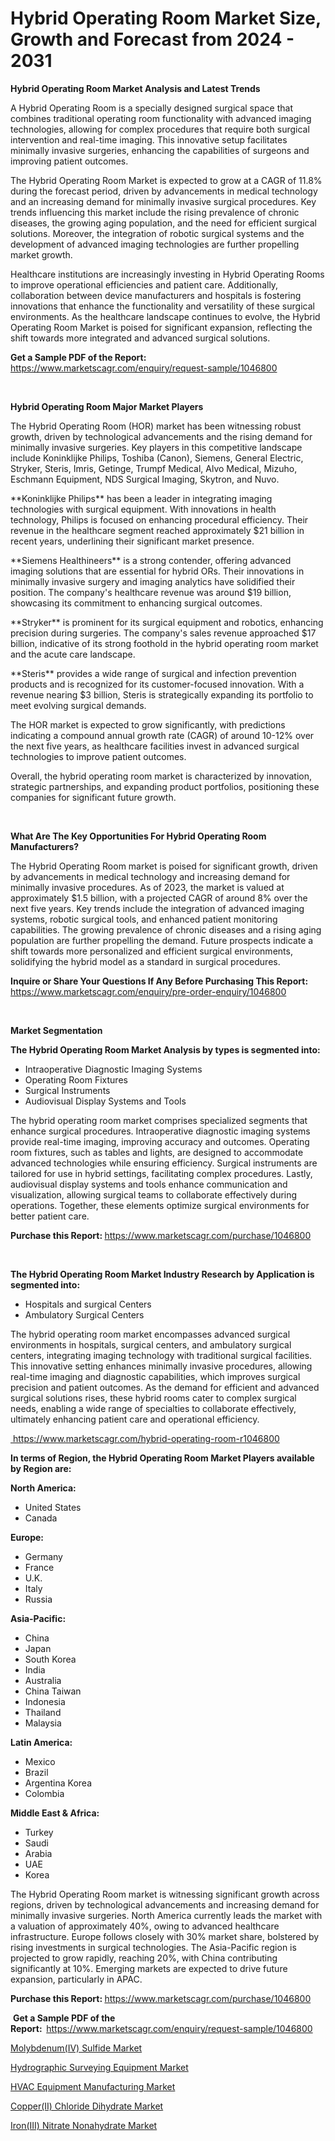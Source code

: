 <p><h1>Hybrid Operating Room Market Size, Growth and Forecast from 2024 - 2031</h1></p><p><strong>Hybrid Operating Room Market Analysis and Latest Trends</strong></p>
<p><p>A Hybrid Operating Room is a specially designed surgical space that combines traditional operating room functionality with advanced imaging technologies, allowing for complex procedures that require both surgical intervention and real-time imaging. This innovative setup facilitates minimally invasive surgeries, enhancing the capabilities of surgeons and improving patient outcomes.</p><p>The Hybrid Operating Room Market is expected to grow at a CAGR of 11.8% during the forecast period, driven by advancements in medical technology and an increasing demand for minimally invasive surgical procedures. Key trends influencing this market include the rising prevalence of chronic diseases, the growing aging population, and the need for efficient surgical solutions. Moreover, the integration of robotic surgical systems and the development of advanced imaging technologies are further propelling market growth.</p><p>Healthcare institutions are increasingly investing in Hybrid Operating Rooms to improve operational efficiencies and patient care. Additionally, collaboration between device manufacturers and hospitals is fostering innovations that enhance the functionality and versatility of these surgical environments. As the healthcare landscape continues to evolve, the Hybrid Operating Room Market is poised for significant expansion, reflecting the shift towards more integrated and advanced surgical solutions.</p></p>
<p><strong>Get a Sample PDF of the Report:&nbsp;</strong> <a href="https://www.marketscagr.com/enquiry/request-sample/1046800?utm_campaign=1411&utm_medium=2&utm_source=Github&utm_content=ia&utm_term=11102024&utm_id=hybrid-operating-room">https://www.marketscagr.com/enquiry/request-sample/1046800</a></p>
<p>&nbsp;</p>
<p><strong>Hybrid Operating Room Major Market Players</strong></p>
<p><p>The Hybrid Operating Room (HOR) market has been witnessing robust growth, driven by technological advancements and the rising demand for minimally invasive surgeries. Key players in this competitive landscape include Koninklijke Philips, Toshiba (Canon), Siemens, General Electric, Stryker, Steris, Imris, Getinge, Trumpf Medical, Alvo Medical, Mizuho, Eschmann Equipment, NDS Surgical Imaging, Skytron, and Nuvo.</p><p>**Koninklijke Philips** has been a leader in integrating imaging technologies with surgical equipment. With innovations in health technology, Philips is focused on enhancing procedural efficiency. Their revenue in the healthcare segment reached approximately $21 billion in recent years, underlining their significant market presence.</p><p>**Siemens Healthineers** is a strong contender, offering advanced imaging solutions that are essential for hybrid ORs. Their innovations in minimally invasive surgery and imaging analytics have solidified their position. The company's healthcare revenue was around $19 billion, showcasing its commitment to enhancing surgical outcomes.</p><p>**Stryker** is prominent for its surgical equipment and robotics, enhancing precision during surgeries. The company's sales revenue approached $17 billion, indicative of its strong foothold in the hybrid operating room market and the acute care landscape.</p><p>**Steris** provides a wide range of surgical and infection prevention products and is recognized for its customer-focused innovation. With a revenue nearing $3 billion, Steris is strategically expanding its portfolio to meet evolving surgical demands.</p><p>The HOR market is expected to grow significantly, with predictions indicating a compound annual growth rate (CAGR) of around 10-12% over the next five years, as healthcare facilities invest in advanced surgical technologies to improve patient outcomes.</p><p>Overall, the hybrid operating room market is characterized by innovation, strategic partnerships, and expanding product portfolios, positioning these companies for significant future growth.</p></p>
<p>&nbsp;</p>
<p><strong>What Are The Key Opportunities For Hybrid Operating Room Manufacturers?</strong></p>
<p><p>The Hybrid Operating Room market is poised for significant growth, driven by advancements in medical technology and increasing demand for minimally invasive procedures. As of 2023, the market is valued at approximately $1.5 billion, with a projected CAGR of around 8% over the next five years. Key trends include the integration of advanced imaging systems, robotic surgical tools, and enhanced patient monitoring capabilities. The growing prevalence of chronic diseases and a rising aging population are further propelling the demand. Future prospects indicate a shift towards more personalized and efficient surgical environments, solidifying the hybrid model as a standard in surgical procedures.</p></p>
<p><strong>Inquire or Share Your Questions If Any Before Purchasing This Report:</strong> <a href="https://www.marketscagr.com/enquiry/pre-order-enquiry/1046800?utm_campaign=1411&utm_medium=2&utm_source=Github&utm_content=ia&utm_term=11102024&utm_id=hybrid-operating-room">https://www.marketscagr.com/enquiry/pre-order-enquiry/1046800</a></p>
<p>&nbsp;</p>
<p><strong>Market Segmentation</strong></p>
<p><strong>The Hybrid Operating Room Market Analysis by types is segmented into:</strong></p>
<p><ul><li>Intraoperative Diagnostic Imaging Systems</li><li>Operating Room Fixtures</li><li>Surgical Instruments</li><li>Audiovisual Display Systems and Tools</li></ul></p>
<p><p>The hybrid operating room market comprises specialized segments that enhance surgical procedures. Intraoperative diagnostic imaging systems provide real-time imaging, improving accuracy and outcomes. Operating room fixtures, such as tables and lights, are designed to accommodate advanced technologies while ensuring efficiency. Surgical instruments are tailored for use in hybrid settings, facilitating complex procedures. Lastly, audiovisual display systems and tools enhance communication and visualization, allowing surgical teams to collaborate effectively during operations. Together, these elements optimize surgical environments for better patient care.</p></p>
<p><strong>Purchase this Report:&nbsp;</strong><a href="https://www.marketscagr.com/purchase/1046800?utm_campaign=1411&utm_medium=2&utm_source=Github&utm_content=ia&utm_term=11102024&utm_id=hybrid-operating-room">https://www.marketscagr.com/purchase/1046800</a></p>
<p>&nbsp;</p>
<p><strong>The Hybrid Operating Room Market Industry Research by Application is segmented into:</strong></p>
<p><ul><li>Hospitals and surgical Centers</li><li>Ambulatory Surgical Centers</li></ul></p>
<p><p>The hybrid operating room market encompasses advanced surgical environments in hospitals, surgical centers, and ambulatory surgical centers, integrating imaging technology with traditional surgical facilities. This innovative setting enhances minimally invasive procedures, allowing real-time imaging and diagnostic capabilities, which improves surgical precision and patient outcomes. As the demand for efficient and advanced surgical solutions rises, these hybrid rooms cater to complex surgical needs, enabling a wide range of specialties to collaborate effectively, ultimately enhancing patient care and operational efficiency.</p></p>
<p><a href="https://www.marketscagr.com/hybrid-operating-room-r1046800?utm_campaign=1411&utm_medium=2&utm_source=Github&utm_content=ia&utm_term=11102024&utm_id=hybrid-operating-room">&nbsp;https://www.marketscagr.com/hybrid-operating-room-r1046800</a></p>
<p><strong>In terms of Region, the Hybrid Operating Room Market Players available by Region are:</strong></p>
<p>
    <p> <strong> North America: </strong>
        <ul>
            <li>United States</li>
            <li>Canada</li>
        </ul>
        </p> 
    <p> <strong> Europe: </strong>
        <ul>
            <li>Germany</li>
            <li>France</li>
            <li>U.K.</li>
            <li>Italy</li>
            <li>Russia</li>
        </ul>
        </p> 
    <p> <strong> Asia-Pacific: </strong>
        <ul>
            <li>China</li>
            <li>Japan</li>
            <li>South Korea</li>
            <li>India</li>
            <li>Australia</li>
            <li>China Taiwan</li>
            <li>Indonesia</li>
            <li>Thailand</li>
            <li>Malaysia</li>
        </ul>
        </p> 
    <p> <strong> Latin America: </strong>
        <ul>
            <li>Mexico</li>
            <li>Brazil</li>
            <li>Argentina Korea</li>
            <li>Colombia</li>
        </ul>
        </p> 
    <p> <strong> Middle East & Africa: </strong>
        <ul>
            <li>Turkey</li>
            <li>Saudi</li>
            <li>Arabia</li>
            <li>UAE</li>
            <li>Korea</li>
        </ul>
    </p>
    </p>
<p><p>The Hybrid Operating Room market is witnessing significant growth across regions, driven by technological advancements and increasing demand for minimally invasive surgeries. North America currently leads the market with a valuation of approximately 40%, owing to advanced healthcare infrastructure. Europe follows closely with 30% market share, bolstered by rising investments in surgical technologies. The Asia-Pacific region is projected to grow rapidly, reaching 20%, with China contributing significantly at 10%. Emerging markets are expected to drive future expansion, particularly in APAC.</p></p>
<p><strong>Purchase this Report: </strong><a href="https://www.marketscagr.com/purchase/1046800?utm_campaign=1411&utm_medium=2&utm_source=Github&utm_content=ia&utm_term=11102024&utm_id=hybrid-operating-room">https://www.marketscagr.com/purchase/1046800</a></p>
<p>&nbsp;<strong>Get a Sample PDF of the Report:&nbsp;&nbsp;</strong><a href="https://www.marketscagr.com/enquiry/request-sample/1046800?utm_campaign=1411&utm_medium=2&utm_source=Github&utm_content=ia&utm_term=11102024&utm_id=hybrid-operating-room">https://www.marketscagr.com/enquiry/request-sample/1046800</a></p>
<p><strong></strong></p>
<p><p><a href="https://www.linkedin.com/pulse/global-molybdenumiv-sulfide-market-product-types-xgiye?utm_campaign=1411&utm_medium=2&utm_source=Github&utm_content=ia&utm_term=11102024&utm_id=hybrid-operating-room">Molybdenum(IV) Sulfide Market</a></p><p><a href="https://issuu.com/reportprime-2/docs/hydrographic-surveying-equipment-ma_84ebd8a500c38c?utm_campaign=1411&utm_medium=2&utm_source=Github&utm_content=ia&utm_term=11102024&utm_id=hybrid-operating-room">Hydrographic Surveying Equipment Market</a></p><p><a href="https://issuu.com/reportprime-2/docs/hvac-equipment-manufacturing-market_49b73d688f76e5?utm_campaign=1411&utm_medium=2&utm_source=Github&utm_content=ia&utm_term=11102024&utm_id=hybrid-operating-room">HVAC Equipment Manufacturing Market</a></p><p><a href="https://www.linkedin.com/pulse/decoding-copperii-chloride-dihydrate-market-signals-yve7e?utm_campaign=1411&utm_medium=2&utm_source=Github&utm_content=ia&utm_term=11102024&utm_id=hybrid-operating-room">Copper(II) Chloride Dihydrate Market</a></p><p><a href="https://www.linkedin.com/pulse/top-trends-transforming-ironiii-nitrate-nonahydrate-ddd1e?utm_campaign=1411&utm_medium=2&utm_source=Github&utm_content=ia&utm_term=11102024&utm_id=hybrid-operating-room">Iron(III) Nitrate Nonahydrate Market</a></p></p>